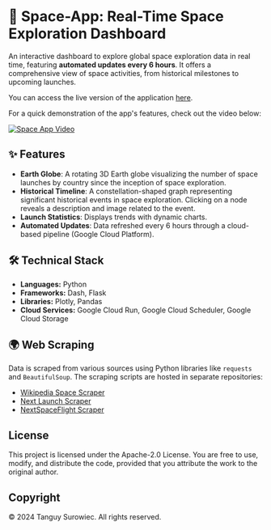 # 🚀 Space-App: Real-Time Space Exploration Dashboard

An interactive dashboard to explore global space exploration data in real time, featuring **automated updates every 6 hours**. It offers a comprehensive view of space activities, from historical milestones to upcoming launches.

You can access the live version of the application [here](https://spacexploration-2t723npiha-uc.a.run.app/).

For a quick demonstration of the app's features, check out the video below:

[![Space App Video](https://img.youtube.com/vi/2rO7on8kaW4/0.jpg)](https://www.youtube.com/watch?v=2rO7on8kaW4)

## ✨ Features
- **Earth Globe**: A rotating 3D Earth globe visualizing the number of space launches by country since the inception of space exploration.
- **Historical Timeline**: A constellation-shaped graph representing significant historical events in space exploration. Clicking on a node reveals a description and image related to the event.
- **Launch Statistics**: Displays trends with dynamic charts.
- **Automated Updates**: Data refreshed every 6 hours through a cloud-based pipeline (Google Cloud Platform).

## 🛠️ Technical Stack
- **Languages:** Python
- **Frameworks:** Dash, Flask
- **Libraries:** Plotly, Pandas
- **Cloud Services:** Google Cloud Run, Google Cloud Scheduler, Google Cloud Storage

## 🌍 Web Scraping
Data is scraped from various sources using Python libraries like `requests` and `BeautifulSoup`. The scraping scripts are hosted in separate repositories:
  - [Wikipedia Space Scraper](https://github.com/Tanguy9862/Wikipedia_Space_Scraper)
  - [Next Launch Scraper](https://github.com/Tanguy9862/Next-Launch-Scraper)
  - [NextSpaceFlight Scraper](https://github.com/Tanguy9862/NextSpaceFlight-Scrapper)

## License

This project is licensed under the Apache-2.0 License. You are free to use, modify, and distribute the code, provided that you attribute the work to the original author.

## Copyright

© 2024 Tanguy Surowiec. All rights reserved.
